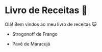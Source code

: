 # Livro de Receitas :spaghetti:

Olá! Bem vindos ao meu livro de receitas :smiley_cat:

- Strogonoff de Frango

- Pavê de Maracujá 

  
